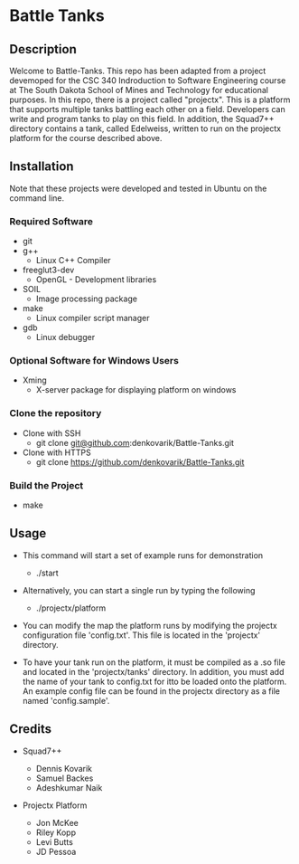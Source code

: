 # Battle Tanks

## Description
Welcome to Battle-Tanks. This repo has been adapted from a project 
devemoped for the CSC 340 Indroduction to Software Engineering course 
at The South Dakota School of Mines and Technology for educational 
purposes. In this repo, there is a project called "projectx". This is a 
platform that supports multiple tanks battling each other on a field. 
Developers can write and program tanks to play on this field. In addition, 
the Squad7++ directory contains a tank, called Edelweiss, written to run on 
the projectx platform for the course described above. 


## Installation
Note that these projects were developed and tested in Ubuntu on the command
line.

### Required Software
* git
* g++
   * Linux C++ Compiler 
* freeglut3-dev
   * OpenGL - Development libraries
* SOIL
   * Image processing package
* make
   * Linux compiler script manager
* gdb
   * Linux debugger

### Optional Software for Windows Users
* Xming
   * X-server package for displaying platform on windows
   
### Clone the repository
* Clone with SSH
  * git clone git@github.com:denkovarik/Battle-Tanks.git
* Clone with HTTPS
  * git clone https://github.com/denkovarik/Battle-Tanks.git
    
### Build the Project
* make
  
## Usage
* This command will start a set of example runs for demonstration
  * ./start
    
* Alternatively, you can start a single run by typing the following
  * ./projectx/platform
    
* You can modify the map the platform runs by modifying the projectx configuration file 'config.txt'. This file is located in the 'projectx' directory. 
* To have your tank run on the platform, it must be compiled as a .so file and located in the 'projectx/tanks' directory. In addition, you must add the name of your tank to config.txt for itto be loaded onto the platform. An example config file can be found in the projectx directory as a file named 'config.sample'.

## Credits
* Squad7++ 
  * Dennis Kovarik
  * Samuel Backes
  * Adeshkumar Naik
  
* Projectx Platform
  * Jon McKee
  * Riley Kopp
  * Levi Butts
  * JD Pessoa 
